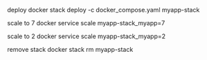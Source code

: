 deploy
docker stack deploy -c docker_compose.yaml myapp-stack

scale to 7
docker service scale myapp-stack_myapp=7

scale to 2
docker service scale myapp-stack_myapp=2

remove stack
docker stack rm myapp-stack
